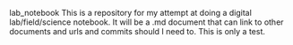 lab_notebook
This is a repository for my attempt at doing a digital lab/field/science notebook.
It will be a .md document that can link to other documents and urls and commits should I need to. 
This is only a test. 